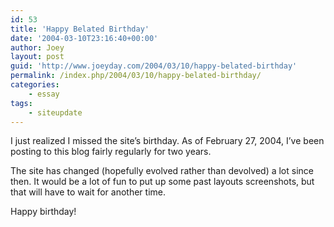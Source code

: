 ```yaml
---
id: 53
title: 'Happy Belated Birthday'
date: '2004-03-10T23:16:40+00:00'
author: Joey
layout: post
guid: 'http://www.joeyday.com/2004/03/10/happy-belated-birthday'
permalink: /index.php/2004/03/10/happy-belated-birthday/
categories:
    - essay
tags:
    - siteupdate
---
```


I just realized I missed the site’s birthday. As of February 27, 2004, I’ve been posting to this blog fairly regularly for two years.

The site has changed (hopefully evolved rather than devolved) a lot since then. It would be a lot of fun to put up some past layouts screenshots, but that will have to wait for another time.

Happy birthday!